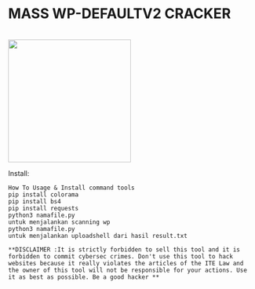 # MASS WP-DEFAULTV2 CRACKER

<br>

<img src="https://i.top4top.io/p_3075y9rvz0.jpg" width="250" height="250">


Install:

```
How To Usage & Install command tools
pip install colorama
pip install bs4
pip install requests
python3 namafile.py
untuk menjalankan scanning wp
python3 namafile.py
untuk menjalankan uploadshell dari hasil result.txt
```


````**DISCLAIMER :It is strictly forbidden to sell this tool and it is forbidden to commit cybersec crimes. Don't use this tool to hack websites because it really violates the articles of the ITE Law and the owner of this tool will not be responsible for your actions. Use it as best as possible. Be a good hacker **````

